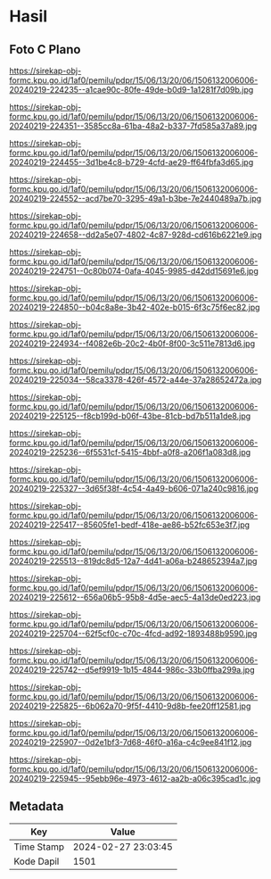 # Hasil

## Foto C Plano

https://sirekap-obj-formc.kpu.go.id/1af0/pemilu/pdpr/15/06/13/20/06/1506132006006-20240219-224235--a1cae90c-80fe-49de-b0d9-1a1281f7d09b.jpg

https://sirekap-obj-formc.kpu.go.id/1af0/pemilu/pdpr/15/06/13/20/06/1506132006006-20240219-224351--3585cc8a-61ba-48a2-b337-7fd585a37a89.jpg

https://sirekap-obj-formc.kpu.go.id/1af0/pemilu/pdpr/15/06/13/20/06/1506132006006-20240219-224455--3d1be4c8-b729-4cfd-ae29-ff64fbfa3d65.jpg

https://sirekap-obj-formc.kpu.go.id/1af0/pemilu/pdpr/15/06/13/20/06/1506132006006-20240219-224552--acd7be70-3295-49a1-b3be-7e2440489a7b.jpg

https://sirekap-obj-formc.kpu.go.id/1af0/pemilu/pdpr/15/06/13/20/06/1506132006006-20240219-224658--dd2a5e07-4802-4c87-928d-cd616b6221e9.jpg

https://sirekap-obj-formc.kpu.go.id/1af0/pemilu/pdpr/15/06/13/20/06/1506132006006-20240219-224751--0c80b074-0afa-4045-9985-d42dd15691e6.jpg

https://sirekap-obj-formc.kpu.go.id/1af0/pemilu/pdpr/15/06/13/20/06/1506132006006-20240219-224850--b04c8a8e-3b42-402e-b015-6f3c75f6ec82.jpg

https://sirekap-obj-formc.kpu.go.id/1af0/pemilu/pdpr/15/06/13/20/06/1506132006006-20240219-224934--f4082e6b-20c2-4b0f-8f00-3c511e7813d6.jpg

https://sirekap-obj-formc.kpu.go.id/1af0/pemilu/pdpr/15/06/13/20/06/1506132006006-20240219-225034--58ca3378-426f-4572-a44e-37a28652472a.jpg

https://sirekap-obj-formc.kpu.go.id/1af0/pemilu/pdpr/15/06/13/20/06/1506132006006-20240219-225125--f8cb199d-b06f-43be-81cb-bd7b511a1de8.jpg

https://sirekap-obj-formc.kpu.go.id/1af0/pemilu/pdpr/15/06/13/20/06/1506132006006-20240219-225236--6f5531cf-5415-4bbf-a0f8-a206f1a083d8.jpg

https://sirekap-obj-formc.kpu.go.id/1af0/pemilu/pdpr/15/06/13/20/06/1506132006006-20240219-225327--3d65f38f-4c54-4a49-b606-071a240c9816.jpg

https://sirekap-obj-formc.kpu.go.id/1af0/pemilu/pdpr/15/06/13/20/06/1506132006006-20240219-225417--85605fe1-bedf-418e-ae86-b52fc653e3f7.jpg

https://sirekap-obj-formc.kpu.go.id/1af0/pemilu/pdpr/15/06/13/20/06/1506132006006-20240219-225513--819dc8d5-12a7-4d41-a06a-b248652394a7.jpg

https://sirekap-obj-formc.kpu.go.id/1af0/pemilu/pdpr/15/06/13/20/06/1506132006006-20240219-225612--656a06b5-95b8-4d5e-aec5-4a13de0ed223.jpg

https://sirekap-obj-formc.kpu.go.id/1af0/pemilu/pdpr/15/06/13/20/06/1506132006006-20240219-225704--62f5cf0c-c70c-4fcd-ad92-1893488b9590.jpg

https://sirekap-obj-formc.kpu.go.id/1af0/pemilu/pdpr/15/06/13/20/06/1506132006006-20240219-225742--d5ef9919-1b15-4844-986c-33b0ffba299a.jpg

https://sirekap-obj-formc.kpu.go.id/1af0/pemilu/pdpr/15/06/13/20/06/1506132006006-20240219-225825--6b062a70-9f5f-4410-9d8b-fee20ff12581.jpg

https://sirekap-obj-formc.kpu.go.id/1af0/pemilu/pdpr/15/06/13/20/06/1506132006006-20240219-225907--0d2e1bf3-7d68-46f0-a16a-c4c9ee841f12.jpg

https://sirekap-obj-formc.kpu.go.id/1af0/pemilu/pdpr/15/06/13/20/06/1506132006006-20240219-225945--95ebb96e-4973-4612-aa2b-a06c395cad1c.jpg


## Metadata

| Key        | Value               |
| ---------- | ------------------- |
| Time Stamp | 2024-02-27 23:03:45 |
| Kode Dapil | 1501                |



